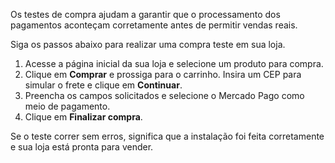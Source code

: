 Os testes de compra ajudam a garantir que o processamento dos pagamentos aconteçam corretamente antes de permitir vendas reais.

Siga os passos abaixo para realizar uma compra teste em sua loja.

1. Acesse a página inicial da sua loja e selecione um produto para compra.
2. Clique em **Comprar** e prossiga para o carrinho.
Insira um CEP para simular o frete e clique em **Continuar**.
3. Preencha os campos solicitados e selecione o Mercado Pago como meio de pagamento.
5. Clique em **Finalizar compra**.

Se o teste correr sem erros, significa que a instalação foi feita corretamente e sua loja está pronta para vender.
